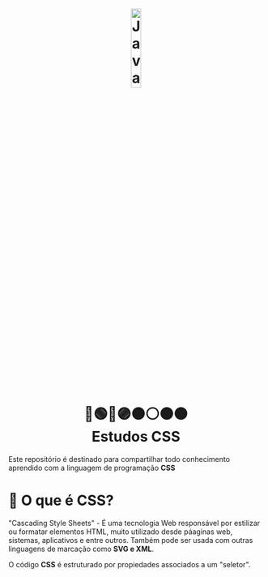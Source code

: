 <h1 align="center">
    <img alt="JavaScript" title="#estudosJs" src="https://eduardorojas.com.br/img/css.9690cd06.png" width='20%' align="center"/>
    <br>
    🔴🟢🔵🟣⚫️⚪️🟠🟤
    <br>
    Estudos CSS
</h1>

Este repositório é destinado para compartilhar todo conhecimento aprendido com a linguagem de programação <b>CSS</b>

# 🎨 O que é CSS?
<p>
    "Cascading Style Sheets" - É uma tecnologia Web responsável por estilizar ou formatar elementos HTML, muito utilizado desde páaginas web, sistemas, aplicativos e entre outros. Também pode ser usada com outras linguagens de marcação como <b>SVG e XML</b>.
</p>
<p>
   O código <b>CSS</b> é estruturado por propiedades associados a um "seletor".
</p>
